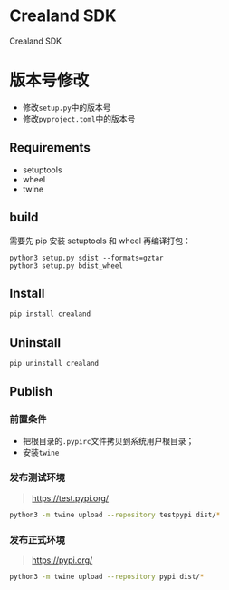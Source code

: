 # Crealand SDK

Crealand SDK

# 版本号修改

- 修改`setup.py`中的版本号
- 修改`pyproject.toml`中的版本号

## Requirements

- setuptools
- wheel
- twine

## build

需要先 pip 安装 setuptools 和 wheel 再编译打包：

```
python3 setup.py sdist --formats=gztar
python3 setup.py bdist_wheel
```

## Install

```bash
pip install crealand
```

## Uninstall

```bash
pip uninstall crealand
```

## Publish

### 前置条件

- 把根目录的`.pypirc`文件拷贝到系统用户根目录；
- 安装`twine`

### 发布测试环境

> https://test.pypi.org/

```bash
python3 -m twine upload --repository testpypi dist/*
```

### 发布正式环境

> https://pypi.org/

```bash
python3 -m twine upload --repository pypi dist/*
```
